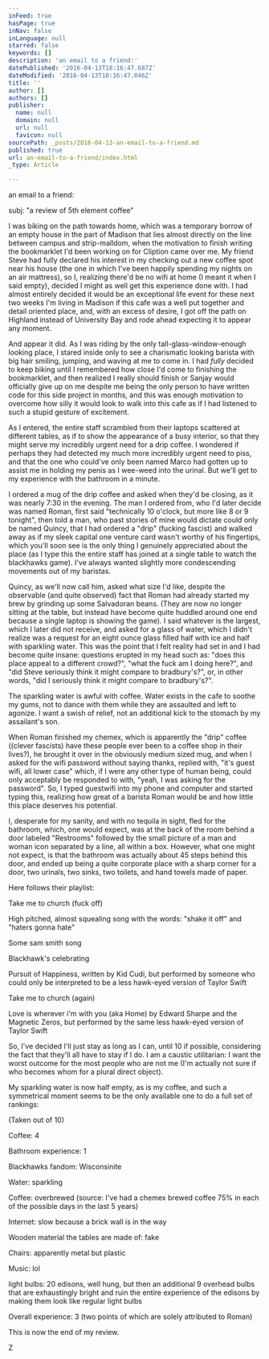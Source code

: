 ```yaml
---
inFeed: true
hasPage: true
inNav: false
inLanguage: null
starred: false
keywords: []
description: 'an email to a friend:'
datePublished: '2016-04-13T18:16:47.687Z'
dateModified: '2016-04-13T18:16:47.046Z'
title: ''
author: []
authors: []
publisher:
  name: null
  domain: null
  url: null
  favicon: null
sourcePath: _posts/2016-04-13-an-email-to-a-friend.md
published: true
url: an-email-to-a-friend/index.html
_type: Article

---
```

an email to a friend:

subj: "a review of 5th element coffee"

I was biking on the path towards home, which was a temporary borrow of an empty house in the part of Madison that lies almost directly on the line between campus and strip-malldom, when the motivation to finish writing the bookmarklet I'd been working on for Cliption came over me. My friend Steve had fully declared his interest in my checking out a new coffee spot near his house (the one in which I've been happily spending my nights on an air mattress), so I, realizing there'd be no wifi at home (I meant it when I said empty), decided I might as well get this experience done with. I had almost entirely decided it would be an exceptional life event for these next two weeks I'm living in Madison if this cafe was a well put together and detail oriented place, and, with an excess of desire, I got off the path on Highland instead of University Bay and rode ahead expecting it to appear any moment.

And appear it did. As I was riding by the only tall-glass-window-enough looking place, I stared inside only to see a charismatic looking barista with big hair smiling, jumping, and waving at me to come in. I had _fully_ decided to keep biking until I remembered how close I'd come to finishing the bookmarklet, and then realized I really should finish or Sanjay would officially give up on me despite me being the only person to have written code for this side project in months, and this was enough motivation to overcome how silly it would look to walk into this cafe as if I had listened to such a stupid gesture of excitement.

As I entered, the entire staff scrambled from their laptops scattered at different tables, as if to show the appearance of a busy interior, so that they might serve my incredibly urgent need for a drip coffee. I wondered if perhaps they had detected my much more incredibly urgent need to piss, and that the one who could've only been named Marco had gotten up to assist me in holding my penis as I wee-weed into the urinal. But we'll get to my experience with the bathroom in a minute.

I ordered a mug of the drip coffee and asked when they'd be closing, as it was nearly 7:30 in the evening. The man I ordered from, who I'd later decide was named Roman, first said "technically 10 o'clock, but more like 8 or 9 tonight", then told a man, who past stories of mine would dictate could only be named Quincy, that I had ordered a "drip" (fucking fascist) and walked away as if my sleek capital one venture card wasn't worthy of his fingertips, which you'll soon see is the only thing I genuinely appreciated about the place (as I type this the entire staff has joined at a single table to watch the blackhawks game). I've always wanted slightly more condescending movements out of my baristas.

Quincy, as we'll now call him, asked what size I'd like, despite the observable (and quite observed) fact that Roman had already started my brew by grinding up some Salvadoran beans. (They are now no longer sitting at the table, but instead have become quite huddled around one end because a single laptop is showing the game). I said whatever is the largest, which I later did not receive, and asked for a glass of water, which I didn't realize was a request for an eight ounce glass filled half with ice and half with sparkling water. This was the point that I felt reality had set in and I had become quite insane: questions erupted in my head such as: "does this place appeal to a different crowd?", "what the fuck am I doing here?", and "did Steve seriously think it might compare to bradbury's?", or, in other words, "did I seriously think it might compare to bradbury's?".

The sparkling water is awful with coffee. Water exists in the cafe to soothe my gums, not to dance with them while they are assaulted and left to agonize. I want a swish of relief, not an additional kick to the stomach by my assailant's son.

When Roman finished my chemex, which is apparently the "drip" coffee ((clever fascists) have these people ever been to a coffee shop in their lives?), he brought it over in the obviously medium sized mug, and when I asked for the wifi password without saying thanks, replied with, "it's guest wifi, all lower case" which, if I were any other type of human being, could only acceptably be responded to with, "yeah, I was asking for the password". So, I typed guestwifi into my phone and computer and started typing this, realizing how great of a barista Roman would be and how little this place deserves his potential.

I, desperate for my sanity, and with no tequila in sight, fled for the bathroom, which, one would expect, was at the back of the room behind a door labeled "Restrooms" followed by the small picture of a man and woman icon separated by a line, all within a box. However, what one might not expect, is that the bathroom was actually about 45 steps behind this door, and ended up being a quite corporate place with a sharp corner for a door, two urinals, two sinks, two toilets, and hand towels made of paper.

Here follows their playlist:

Take me to church (fuck off)

High pitched, almost squealing song with the words: "shake it off" and "haters gonna hate"

Some sam smith song

Blackhawk's celebrating

Pursuit of Happiness, written by Kid Cudi, but performed by someone who could only be interpreted to be a less hawk-eyed version of Taylor Swift

Take me to church (again)

Love is wherever i'm with you (aka Home) by Edward Sharpe and the Magnetic Zeros, but performed by the same less hawk-eyed version of Taylor Swift

So, I've decided I'll just stay as long as I can, until 10 if possible, considering the fact that they'll all have to stay if I do. I am a caustic utilitarian: I want the worst outcome for the most people who are not me (I'm actually not sure if who becomes whom for a plural direct object).

My sparkling water is now half empty, as is my coffee, and such a symmetrical moment seems to be the only available one to do a full set of rankings:

(Taken out of 10)

Coffee: 4

Bathroom experience: 1

Blackhawks fandom: Wisconsinite

Water: sparkling

Coffee: overbrewed (source: I've had a chemex brewed coffee 75% in each of the possible days in the last 5 years)

Internet: slow because a brick wall is in the way

Wooden material the tables are made of: fake

Chairs: apparently metal but plastic

Music: lol

light bulbs: 20 edisons, well hung, but then an additional 9 overhead bulbs that are exhaustingly bright and ruin the entire experience of the edisons by making them look like regular light bulbs

Overall experience: 3 (two points of which are solely attributed to Roman)

This is now the end of my review.

Z